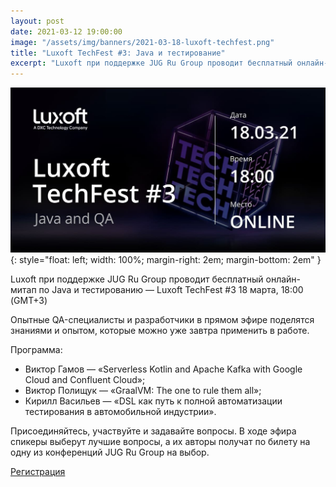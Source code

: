 ```yaml
---
layout: post
date: 2021-03-12 19:00:00
image: "/assets/img/banners/2021-03-18-luxoft-techfest.png"
title: "Luxoft TechFest #3: Java и тестирование"
excerpt: "Luxoft при поддержке JUG Ru Group проводит бесплатный онлайн-митап по Java и тестированию."
---
```


![Luxoft TechFest](/assets/img/banners/2021-03-18-luxoft-techfest.png){: style="float: left; width: 100%; margin-right: 2em; margin-bottom: 2em" }

Luxoft при поддержке JUG Ru Group проводит бесплатный онлайн-митап по Java и тестированию — Luxoft TechFest #3
18 марта, 18:00 (GMT+3)

Опытные QA-специалисты и разработчики в прямом эфире поделятся знаниями и опытом, которые можно уже завтра применить в работе.

Программа:
* Виктор Гамов — «Serverless Kotlin and Apache Kafka with Google Cloud and Confluent Cloud»;
* Виктор Полищук — «GraalVM: The one to rule them all»;
* Кирилл Васильев — «DSL как путь к полной автоматизации тестирования в автомобильной индустрии».
 
Присоединяйтесь, участвуйте и задавайте вопросы. В ходе эфира спикеры выберут лучшие вопросы, а их авторы получат по билету на одну из конференций JUG Ru Group на выбор.

[Регистрация](https://bit.ly/2NbEMln)
